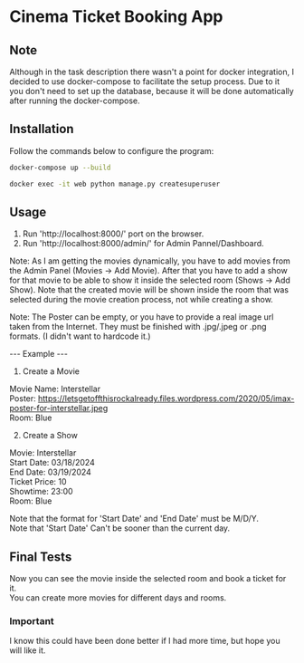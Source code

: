 # Cinema Ticket Booking App

## Note
Although in the task description there wasn't a point for docker integration, I decided to use docker-compose to facilitate the setup process.
Due to it you don't need to set up the database, because it will be done automatically after running the docker-compose.

## Installation
Follow the commands below to configure the program:

```bash
docker-compose up --build
```
```bash
docker exec -it web python manage.py createsuperuser
```

## Usage
1. Run 'http://localhost:8000/' port on the browser.
2. Run 'http://localhost:8000/admin/' for Admin Pannel/Dashboard.

Note: As I am getting the movies dynamically, you have to add movies from the Admin Panel (Movies -> Add Movie). After that you have to add a show for that movie to be able to show it inside the selected room (Shows -> Add Show). Note that the created movie will be shown inside the room that was selected during the movie creation process, not while creating a show.

Note: The Poster can be empty, or you have to provide a real image url taken from the Internet. They must be finished with .jpg/.jpeg or .png formats. (I didn't want to hardcode it.)

--- Example ---
1. Create a Movie

Movie Name: Interstellar  
Poster: https://letsgetoffthisrockalready.files.wordpress.com/2020/05/imax-poster-for-interstellar.jpeg  
Room: Blue

2. Create a Show

Movie: Interstellar  
Start Date: 03/18/2024  
End Date: 03/19/2024  
Ticket Price: 10  
Showtime: 23:00  
Room: Blue  

Note that the format for 'Start Date' and 'End Date' must be M/D/Y.  
Note that 'Start Date' Can't be sooner than the current day.

## Final Tests
Now you can see the movie inside the selected room and book a ticket for it.  
You can create more movies for different days and rooms.

### Important
I know this could have been done better if I had more time, but hope you will like it.

